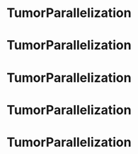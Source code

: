 # TumorParallelization
# TumorParallelization
# TumorParallelization
# TumorParallelization
# TumorParallelization
